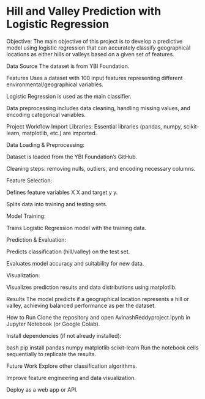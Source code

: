 # Hill and Valley Prediction with Logistic Regression


Objective:
The main objective of this project is to develop a predictive model using logistic regression that can accurately classify geographical locations as either hills or valleys based on a given set of features.

Data Source
The dataset is from YBI Foundation.

Features
Uses a dataset with 100 input features representing different environmental/geographical variables.

Logistic Regression is used as the main classifier.

Data preprocessing includes data cleaning, handling missing values, and encoding categorical variables.

Project Workflow
Import Libraries:
Essential libraries (pandas, numpy, scikit-learn, matplotlib, etc.) are imported.

Data Loading & Preprocessing:

Dataset is loaded from the YBI Foundation’s GitHub.

Cleaning steps: removing nulls, outliers, and encoding necessary columns.

Feature Selection:

Defines feature variables 
X
X and target 
y
y.

Splits data into training and testing sets.

Model Training:

Trains Logistic Regression model with the training data.

Prediction & Evaluation:

Predicts classification (hill/valley) on the test set.

Evaluates model accuracy and suitability for new data.

Visualization:

Visualizes prediction results and data distributions using matplotlib.

Results
The model predicts if a geographical location represents a hill or valley, achieving balanced performance as per the dataset.

How to Run
Clone the repository and open AvinashReddyproject.ipynb in Jupyter Notebook (or Google Colab).

Install dependencies (if not already installed):

bash
pip install pandas numpy matplotlib scikit-learn
Run the notebook cells sequentially to replicate the results.

Future Work
Explore other classification algorithms.

Improve feature engineering and data visualization.

Deploy as a web app or API.


